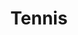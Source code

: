 ---
title: "Tennis"
excerpt: "About NTRP rank 3.0-3.5 <br/><img src='/images/500x300.png'>"
collection: interests
---